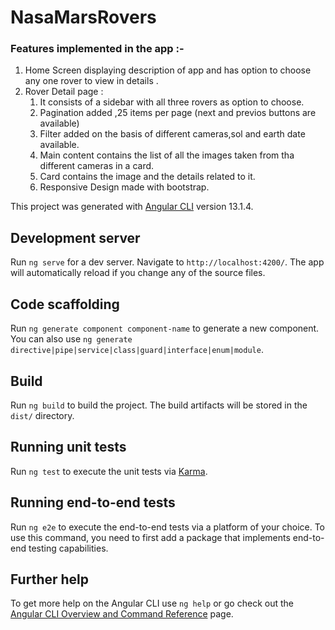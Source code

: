 # NasaMarsRovers

### Features implemented in the app :-

1. Home Screen displaying description of app and has option to choose any one rover to view in details .
2. Rover Detail page :
   1. It consists of a sidebar with all three rovers as option to choose.
   2. Pagination added ,25 items per page (next and previos buttons are available)
   3. Filter added on the basis of different cameras,sol and earth date available.
   4. Main content contains the list of all the images taken from tha different cameras in a card.
   5. Card contains the image and the details related to it.
   6. Responsive Design made with bootstrap.

This project was generated with [Angular CLI](https://github.com/angular/angular-cli) version 13.1.4.

## Development server

Run `ng serve` for a dev server. Navigate to `http://localhost:4200/`. The app will automatically reload if you change any of the source files.

## Code scaffolding

Run `ng generate component component-name` to generate a new component. You can also use `ng generate directive|pipe|service|class|guard|interface|enum|module`.

## Build

Run `ng build` to build the project. The build artifacts will be stored in the `dist/` directory.

## Running unit tests

Run `ng test` to execute the unit tests via [Karma](https://karma-runner.github.io).

## Running end-to-end tests

Run `ng e2e` to execute the end-to-end tests via a platform of your choice. To use this command, you need to first add a package that implements end-to-end testing capabilities.

## Further help

To get more help on the Angular CLI use `ng help` or go check out the [Angular CLI Overview and Command Reference](https://angular.io/cli) page.
